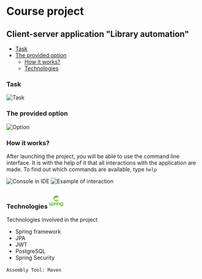 # Course project

## Client-server application "Library automation"

- [Task](#Task)
- [The provided option](#The-provided-option)
    - [How it works?](#How-it-works)
    - [Technologies](#Technologies)

### Task

![Task](https://user-images.githubusercontent.com/61206345/177588870-1704c32c-8cf1-492e-9aa7-bded8a2f554d.png)

### The provided option

![Option](https://user-images.githubusercontent.com/61206345/177589007-adcc76d4-a54c-4391-9e1c-b73f5b065876.png)

### How it works?

After launching the project, you will be able to use the command line interface. It is with the help of it that all
interactions with the application are made. To find out which commands are available, type `help`

![Console in IDE](https://user-images.githubusercontent.com/61206345/177587834-310e7243-e84e-4e1d-8a42-d5d276e4efe3.png)
![Example of interaction](https://user-images.githubusercontent.com/61206345/177593025-ad734356-53b7-44e5-b8c9-38699c1d293d.png)

### Technologies <img src="https://github.com/devicons/devicon/blob/master/icons/spring/spring-original-wordmark.svg" title="Spring" alt="Spring" width="40" height="40"/>
Technologies involved in the project 

- Spring framework
- JPA
- JWT
- PostgreSQL
- Spring Security

`Assembly Tool: Maven`
